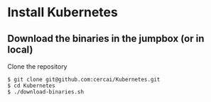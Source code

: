 # Install Kubernetes

## Download the binaries in the jumpbox (or in local)

Clone the repository
```console
$ git clone git@github.com:cercai/Kubernetes.git
$ cd Kubernetes
$ ./download-binaries.sh
```

